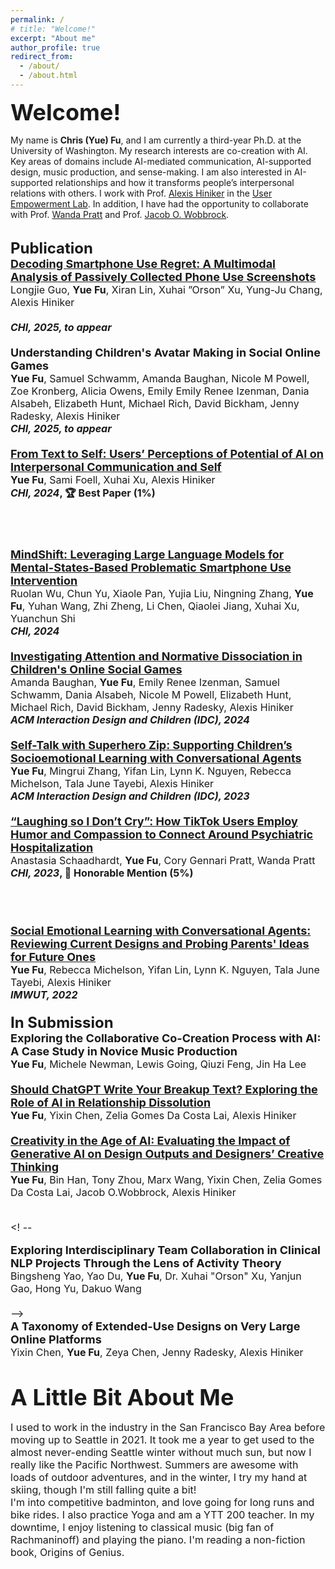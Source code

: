 ```yaml
---
permalink: /
# title: "Welcome!"
excerpt: "About me"
author_profile: true
redirect_from:
  - /about/
  - /about.html
---
```


<div style= "font-size:36px; font-weight: bold;">
Welcome!</div>

My name is <strong>Chris (Yue) Fu</strong>, and I am currently a third-year Ph.D. at the University of Washington. My research interests are co-creation with AI. Key areas of domains include AI-mediated communication, AI-supported design, music production, and sense-making. I am also interested in AI-supported relationships and how it transforms people’s interpersonal relations with others. I work with Prof. [Alexis Hiniker](https://www.alexishiniker.com/) in the [User Empowerment Lab](https://www.userempowerment.org/). In addition, I have had the opportunity to collaborate with Prof. [Wanda Pratt](https://ischool.uw.edu/people/faculty/profile/wpratt) and Prof. [Jacob O. Wobbrock](https://faculty.washington.edu/wobbrock/). 

<!-- Before embarking on this fulfilling research journey, I spent several years in the industry as a project manager and designer. My recent work revolves around understanding the impact of technology use on interpersonal relationships and exploring how AI can support and enhance communication and emotional wellbeing for individuals. Please feel free to explore my website to learn more about my research and ongoing projects. -->




<br/>

<div style= "font-size:24px; font-weight: bold;">
Publication</div>

<!-- LLM Screenshot -->
<div style= "font-size:18px; font-weight: bold;">
<a href="https://arxiv.org/abs/2410.11354">Decoding Smartphone Use Regret: A Multimodal Analysis of Passively Collected Phone Use Screenshots</a>
</div>
<div style= "font-size:16px; font-weight: normal;">
Longjie Guo, <strong>Yue Fu</strong>, Xiran Lin, Xuhai ”Orson” Xu, Yung-Ju Chang, Alexis Hiniker
<br/><br/>
</div>
<div style="font-size:16px; font-weight: bold;">
<span style="font-style: italic;">CHI, 2025, to appear</span>
<br/><br/>

<!-- Avatar -->
<div style= "font-size:18px; font-weight: bold;">
Understanding Children's Avatar Making in Social Online Games
</div>
<div style= "font-size:16px; font-weight: normal;">
<strong>Yue Fu</strong>, Samuel Schwamm, Amanda Baughan, Nicole M Powell, Zoe Kronberg, Alicia
Owens, Emily Emily Renee Izenman, Dania Alsabeh, Elizabeth Hunt, Michael Rich,
David Bickham, Jenny Radesky, Alexis Hiniker
</div>
<div style="font-size:16px; font-weight: bold;">
<span style="font-style: italic;">CHI, 2025, to appear</span>
<br/><br/>



<!-- AIMC Paper -->
<div style= "font-size:18px; font-weight: bold;">
<a href="https://arxiv.org/pdf/2310.03976.pdf">From Text to Self: Users’ Perceptions of Potential of AI on Interpersonal Communication and Self</a>
</div>
<div style= "font-size:16px; font-weight: normal;">
<strong>Yue Fu</strong>, Sami Foell, Xuhai Xu, Alexis Hiniker
</div>
<div style="font-size:16px; font-weight: bold;">
<span style="font-style: italic;">CHI, 2024</span>, <strong>🏆 Best Paper (1%)<strong/>




<br/><br/>

<!-- LLM Paper -->
<div style= "font-size:18px; font-weight: bold;">
<a href="https://arxiv.org/pdf/2309.16639.pdf">MindShift: Leveraging Large Language Models for Mental-States-Based Problematic Smartphone Use Intervention</a>
</div>
<div style= "font-size:16px; font-weight: normal;">
Ruolan Wu, Chun Yu, Xiaole Pan, Yujia Liu, Ningning Zhang, <strong>Yue Fu</strong>, Yuhan Wang, Zhi Zheng, Li Chen, Qiaolei Jiang, Xuhai Xu, Yuanchun Shi

<div style= "font-size:16px; font-style: italic;font-weight: bold;">
CHI, 2024  
</div>

<br/>

<!-- Dissociation -->
<div style= "font-size:18px; font-weight: bold;">
<a href="https://dl.acm.org/doi/pdf/10.1145/3628516.3655808">Investigating Attention and Normative Dissociation in Children's Online Social Games
</a>
</div>
<div style= "font-size:16px; font-weight: normal;">
Amanda Baughan, <strong>Yue Fu</strong>, Emily Renee Izenman, Samuel Schwamm, Dania Alsabeh, Nicole M Powell, Elizabeth Hunt, Michael Rich, David Bickham, Jenny Radesky, Alexis Hiniker
  
<div style= "font-size:16px; font-style: italic;font-weight: bold;">
ACM Interaction Design and Children (IDC), 2024 
</div>

<br/>

<!-- Selftalk Paper -->
<div style= "font-size:18px; font-weight: bold;">
<a href="https://dl.acm.org/doi/pdf/10.1145/3585088.3589376">Self-Talk with Superhero Zip: Supporting Children’s Socioemotional Learning with Conversational Agents</a>
</div>
<div style= "font-size:16px; font-weight: normal;">
<strong>Yue Fu</strong>, Mingrui Zhang, Yifan Lin, Lynn K. Nguyen, Rebecca Michelson, Tala June Tayebi, Alexis Hiniker

<div style= "font-size:16px; font-style: italic;font-weight: bold;">
ACM Interaction Design and Children (IDC), 2023 
</div>

<br/>

<!-- Mental Health and Tiktok Paper -->

<div style= "font-size:18px; font-weight: bold;">
<a href="https://dl.acm.org/doi/pdf/10.1145/3544548.3581559">“Laughing so I Don’t Cry”: How TikTok Users Employ Humor and Compassion to Connect Around Psychiatric Hospitalization</a>
</div>
<div style= "font-size:16px; font-weight: normal;">
Anastasia Schaadhardt, <strong>Yue Fu</strong>, Cory Gennari Pratt, Wanda Pratt

<div style="font-size:16px; font-weight: bold;">
<span style="font-style: italic;">CHI, 2023</span>, <strong>🏅 Honorable Mention (5%)<strong/>


<br/><br/>

<!-- SEL Qualitative Paper -->
<div style= "font-size:18px; font-weight: bold;">
<a href="https://dl.acm.org/doi/pdf/10.1145/3534622">Social Emotional Learning with Conversational Agents: Reviewing Current Designs and Probing Parents' Ideas for Future Ones</a>
</div>
<div style= "font-size:16px; font-weight: normal;">
<strong>Yue Fu</strong>, Rebecca Michelson, Yifan Lin, Lynn K. Nguyen, Tala June Tayebi, Alexis Hiniker

<div style= "font-size:16px; font-style: italic;font-weight: bold;">
IMWUT, 2022
</div>

<br/>


<div style= "font-size:24px; font-weight: bold;"> In Submission</div> 

<!-- Extended Use -->
<div style= "font-size:18px; font-weight: bold;">
Exploring the Collaborative Co-Creation Process with AI: A Case Study in Novice Music Production
</div>
<div style= "font-size:16px; font-weight: normal;">
<strong>Yue Fu</strong>, Michele Newman, Lewis Going, Qiuzi Feng, Jin Ha Lee
<br/><br/>
<!-- End of the paper -->


<!-- Breakup Paper -->
<div style= "font-size:18px; font-weight: bold;">
<a href="https://arxiv.org/abs/2401.09695">Should ChatGPT Write Your Breakup Text? Exploring the Role of AI in Relationship Dissolution</a>
</div>
<div style= "font-size:16px; font-weight: normal;">
<strong>Yue Fu</strong>, Yixin Chen, Zelia Gomes Da Costa Lai, Alexis Hiniker
<br/><br/>

  


<!-- AI + creativity -->
<div style= "font-size:18px; font-weight: bold;">
<a href="https://arxiv.org/abs/2411.00168">Creativity in the Age of AI: Evaluating the Impact of Generative AI on Design Outputs and Designers’ Creative Thinking</a>
</div>
<div style= "font-size:16px; font-weight: normal;">
<strong>Yue Fu</strong>, Bin Han, Tony Zhou, Marx Wang, Yixin Chen, Zelia Gomes Da Costa Lai,
Jacob O.Wobbrock, Alexis Hiniker
<br/><br/>




<! -- 
<!-- Clinic + NLP -->
<div style= "font-size:18px; font-weight: bold;">
Exploring Interdisciplinary Team Collaboration in Clinical NLP Projects Through the Lens of Activity Theory
</div>
<div style= "font-size:16px; font-weight: normal;">
Bingsheng Yao, Yao Du, <strong>Yue Fu</strong>, Dr. Xuhai "Orson" Xu, Yanjun Gao, Hong Yu, Dakuo Wang
<br/><br/>
 -->



<!-- Extended Use -->
<div style= "font-size:18px; font-weight: bold;">
A Taxonomy of Extended-Use Designs on Very Large Online Platforms
</div>
<div style= "font-size:16px; font-weight: normal;">
Yixin Chen, <strong>Yue Fu</strong>, Zeya Chen, Jenny Radesky, Alexis Hiniker
<br/><br/>
<!-- End of the paper -->



<br/>

<!-- about me explanation -->
<div style= "font-size:36px; font-weight: bold;">
A Little Bit About Me</div>
<div >

I used to work in the industry in the San Francisco Bay Area before moving up to Seattle in 2021. It took me a year to get used to the almost never-ending Seattle winter without much sun, but now I really like the Pacific Northwest. Summers are awesome with loads of outdoor adventures, and in the winter, I try my hand at skiing, though I'm still falling quite a bit!
<br/>
I'm into competitive badminton, and love going for long runs and bike rides. I also practice Yoga and am a YTT 200 teacher. In my downtime, I enjoy listening to classical music (big fan of Rachmaninoff) and playing the piano. I'm reading a non-fiction book, Origins of Genius.

</div>

<!-- [Social Emotional Learning with Conversational Agents: Reviewing Current Designs and Probing Parents' Ideas for Future Ones](https://dl.acm.org/doi/pdf/10.1145/3534622)

Yue Fu, Rebecca Michelson, Yifan Lin, Lynn K. Nguyen, Tala June Tayebi, and Alexis Hiniker
IMWUT, 2022 -->

<!-- Like many other Jekyll-based GitHub Pages templates, academicpages makes you separate the website's content from its form. The content & metadata of your website are in structured markdown files, while various other files constitute the theme, specifying how to transform that content & metadata into HTML pages. You keep these various markdown (.md), YAML (.yml), HTML, and CSS files in a public GitHub repository. Each time you commit and push an update to the repository, the [GitHub pages](https://pages.github.com/) service creates static HTML pages based on these files, which are hosted on GitHub's servers free of charge.

Many of the features of dynamic content management systems (like Wordpress) can be achieved in this fashion, using a fraction of the computational resources and with far less vulnerability to hacking and DDoSing. You can also modify the theme to your heart's content without touching the content of your site. If you get to a point where you've broken something in Jekyll/HTML/CSS beyond repair, your markdown files describing your talks, publications, etc. are safe. You can rollback the changes or even delete the repository and start over -- just be sure to save the markdown files! Finally, you can also write scripts that process the structured data on the site, such as [this one](https://github.com/academicpages/academicpages.github.io/blob/master/talkmap.ipynb) that analyzes metadata in pages about talks to display [a map of every location you've given a talk](https://academicpages.github.io/talkmap.html). -->

<!-- Getting started

1. Register a GitHub account if you don't have one and confirm your e-mail (required!)
1. Fork [this repository](https://github.com/academicpages/academicpages.github.io) by clicking the "fork" button in the top right.
1. Go to the repository's settings (rightmost item in the tabs that start with "Code", should be below "Unwatch"). Rename the repository "[your GitHub username].github.io", which will also be your website's URL.
1. Set site-wide configuration and create content & metadata (see below -- also see [this set of diffs](http://archive.is/3TPas) showing what files were changed to set up [an example site](https://getorg-testacct.github.io) for a user with the username "getorg-testacct")
1. Upload any files (like PDFs, .zip files, etc.) to the files/ directory. They will appear at https://[your GitHub username].github.io/files/example.pdf.
1. Check status by going to the repository settings, in the "GitHub pages" section

## Site-wide configuration

The main configuration file for the site is in the base directory in [\_config.yml](https://github.com/academicpages/academicpages.github.io/blob/master/_config.yml), which defines the content in the sidebars and other site-wide features. You will need to replace the default variables with ones about yourself and your site's github repository. The configuration file for the top menu is in [\_data/navigation.yml](https://github.com/academicpages/academicpages.github.io/blob/master/_data/navigation.yml). For example, if you don't have a portfolio or blog posts, you can remove those items from that navigation.yml file to remove them from the header.

## Create content & metadata

For site content, there is one markdown file for each type of content, which are stored in directories like \_publications, \_talks, \_posts, \_teaching, or \_pages. For example, each talk is a markdown file in the [\_talks directory](https://github.com/academicpages/academicpages.github.io/tree/master/_talks). At the top of each markdown file is structured data in YAML about the talk, which the theme will parse to do lots of cool stuff. The same structured data about a talk is used to generate the list of talks on the [Talks page](https://academicpages.github.io/talks), each [individual page](https://academicpages.github.io/talks/2012-03-01-talk-1) for specific talks, the talks section for the [CV page](https://academicpages.github.io/cv), and the [map of places you've given a talk](https://academicpages.github.io/talkmap.html) (if you run this [python file](https://github.com/academicpages/academicpages.github.io/blob/master/talkmap.py) or [Jupyter notebook](https://github.com/academicpages/academicpages.github.io/blob/master/talkmap.ipynb), which creates the HTML for the map based on the contents of the \_talks directory).

**Markdown generator**

I have also created [a set of Jupyter notebooks](https://github.com/academicpages/academicpages.github.io/tree/master/markdown_generator) that converts a CSV containing structured data about talks or presentations into individual markdown files that will be properly formatted for the academicpages template. The sample CSVs in that directory are the ones I used to create my own personal website at stuartgeiger.com. My usual workflow is that I keep a spreadsheet of my publications and talks, then run the code in these notebooks to generate the markdown files, then commit and push them to the GitHub repository.

## How to edit your site's GitHub repository

Many people use a git client to create files on their local computer and then push them to GitHub's servers. If you are not familiar with git, you can directly edit these configuration and markdown files directly in the github.com interface. Navigate to a file (like [this one](https://github.com/academicpages/academicpages.github.io/blob/master/_talks/2012-03-01-talk-1.md) and click the pencil icon in the top right of the content preview (to the right of the "Raw | Blame | History" buttons). You can delete a file by clicking the trashcan icon to the right of the pencil icon. You can also create new files or upload files by navigating to a directory and clicking the "Create new file" or "Upload files" buttons.

Example: editing a markdown file for a talk
![Editing a markdown file for a talk](/images/editing-talk.png)

## For more info

More info about configuring academicpages can be found in [the guide](https://academicpages.github.io/markdown/). The [guides for the Minimal Mistakes theme](https://mmistakes.github.io/minimal-mistakes/docs/configuration/) (which this theme was forked from) might also be helpful. -->
